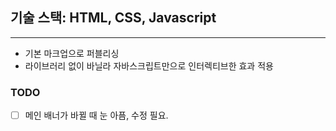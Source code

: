 ## 기술 스택: HTML, CSS, Javascript

---

- 기본 마크업으로 퍼블리싱
- 라이브러리 없이 바닐라 자바스크립트만으로 인터렉티브한 효과 적용

### TODO

- [ ] 메인 배너가 바뀔 때 눈 아픔, 수정 필요.
